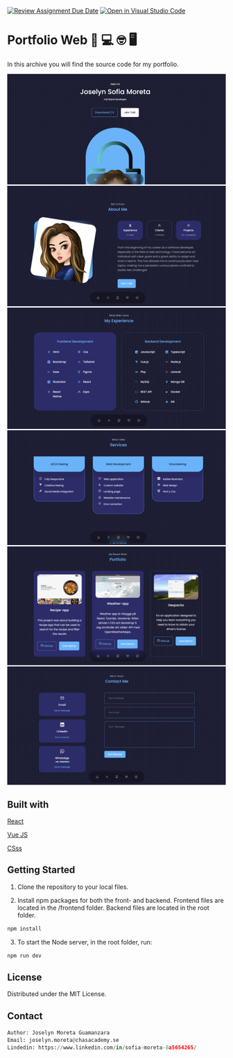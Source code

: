 [![Review Assignment Due Date](https://classroom.github.com/assets/deadline-readme-button-24ddc0f5d75046c5622901739e7c5dd533143b0c8e959d652212380cedb1ea36.svg)](https://classroom.github.com/a/UfuEq6Ma)
[![Open in Visual Studio Code](https://classroom.github.com/assets/open-in-vscode-718a45dd9cf7e7f842a935f5ebbe5719a5e09af4491e668f4dbf3b35d5cca122.svg)](https://classroom.github.com/online_ide?assignment_repo_id=11878035&assignment_repo_type=AssignmentRepo)

# Portfolio Web 👋 💻 🤓 🖥

<p>
In this archive you will find the source code for my portfolio.</p>
 
 ![alt text](./src/assets/port1.png)
 ![alt text](./src/assets/port2.png)
 ![alt text](./src/assets/port3.png)
 ![alt text](./src/assets/port4.png)
 ![alt text](./src/assets/port5.png)
 ![alt text](./src/assets/port6.png)



## Built with


[React](https://react.dev/)

[Vue JS](https://vuejs.org/)

[CSss](https://www.w3schools.com/css/)


## Getting Started

1. Clone the repository to your local files.

2. Install npm packages for both the front- and backend. Frontend files are located in the /frontend folder. Backend files are located in the root folder.
```bash
npm install
```

3. To start the Node server, in the root folder, run:

```bash
npm run dev
```


## License
Distributed under the MIT License. 

## Contact
```python
Author: Joselyn Moreta Guamanzara 
Email: joselyn.moreta@chasacademy.se
Lindedin: https://www.linkedin.com/in/sofia-moreta-8a5654265/
```


